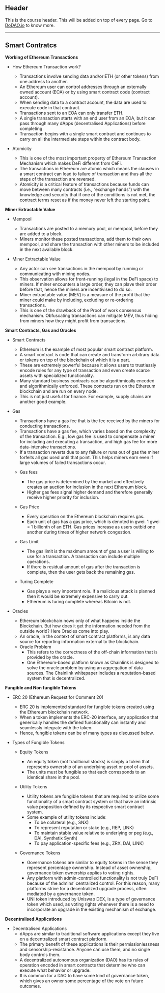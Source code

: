 ## Header
This is the course header. This will be added on top of every page. Go to [DoDAO.io](https://www.dodao.io) to know more.

 ---
 
 ## Smart Contratcs
 
 **Working of Ethereum Transactions**        
- How Ethereum Transaction work?
  * Transactions involve sending data and/or ETH (or other tokens)
  from one address to another.
  * An Ethereum user can control addresses through an externally
  owned account (EOA) or by using smart contract code (contract
  account).
  * When sending data to a contract account, the data are used to
  execute code in that contract.
  * Transactions sent to an EOA can only transfer ETH.
  * A single transaction starts with an end user from an EOA, but it can pass through many dApps (decentralised Applications) before completing.
  * Transaction begins with a single smart contract and continues to carry on all the intermediate steps within the contract body.

- Atomicity
  * This is one of the most important property of Ethereum Transaction Mechanism which makes DeFi different from CeFi.
  * The transactions in Ethereum are atomic which means the clauses in a smart contract can lead to failure of transaction and thus all the steps of the transaction are reversed.
  * Atomicity is a critical feature of transactions because funds can
  move between many contracts (i.e., “exchange hands”) with the
  knowledge and security that if one of the conditions is not met,
  the contract terms reset as if the money never left the starting
  point.
 
 **Miner Extractable Value**        
- Mempool
  * Transactions are posted to a memory pool, or mempool, before
  they are added to a block. 
  * Miners monitor these posted transactions, add them to their own
  mempool, and share the transaction with other miners to be
  included in the next available block.

- Miner Extractable Value
  * Any actor can see transactions in the mempool by running or
  communicating with mining nodes.
  * This observation allows for front-running (legal in the DeFi space) to miners. If miner encounters a large order, they can plave their order before that, hence the miners are incentivised to do so.
  * Miner extractable value (MEV) is a measure of the profit that the
  miner could make by including, excluding or re-ordering
  transactions. 
  * This is one of the drawback of the Proof of work consensus mechanism. Obfuscating transactions can mitigate MEV, thus hiding from miners how they might profit from transactions.
 
 **Smart Contracts, Gas and Oracles**        
- Smart Contracts
  * Ethereum is the example of most popular smart contract platform.
  * A smart contract is code that can create and transform arbitrary data or
  tokens on top of the blockchain of which it is a part.
  * These are extremely powerful because it allows users to trustlessly encode
  rules for any type of transaction and even create scarce assets with
  specialized functionality.
  * Many standard business contracts can be algorithmically encoded and
  algorithmically enforced. These contracts run on the Ethereum blockchain and are run on every node.
  * This is not just useful for finance. For example, supply chains are another
  good example.

- Gas 
  * Transactions have a gas fee that is the fee received by the miners for conducting transactions.
  * Transactions have a gas fee, which varies based on the complexity
  of the transaction. E.g., low gas fee is used to compensate a miner
  for including and executing a transaction, and high gas fee for
  more data-intensive transactions.
  * If a transaction reverts due to any failure or runs out of gas the
  miner forfeits all gas used until that point. This helps miners earn even if large volumes of failed transactions occur.

  - Gas fees
    * The gas price is determined by the market and effectively creates
    an auction for inclusion in the next Ethereum block.
    * Higher gas fees signal higher demand and therefore generally
    receive higher priority for inclusion.
  
  - Gas Price 
    * Every operation on the Ethereum blockchain requires gas.
    * Each unit of gas has a gas price, which is denoted in gwei. 1 gwei = 1
      billionth of an ETH. Gas prices increase as users outbid one another
      during times of higher network congestion.
  
  - Gas Limit
    * The gas limit is the maximum amount of gas a user is willing to use for a
    transaction. A transaction can include multiple operations.
    * If there is residual amount of gas after the transaction is complete, then the user gets back the remaining gas.

  - Turing Complete
    * Gas plays a very important role. If a malicious attack is planned then it would be extremely expensive to carry out.
    * Ethereum is turing complete whereas Bitcoin is not.

- Oracles
  * Ethereum blockchain nows only of what happens inside the Blockchain. But how does it get the information needed from the outside world? Here Oracles come into play.
  * An oracle, in the context of smart contract platforms, is any data source for reporting information external to the blockchain. 

  - Oracle Problem
    * This refers to the correctness of the off-chain information that is provided by the oracle.
    * One Ethereum-based platform known as Chainlink is designed to solve the
    oracle problem by using an aggregation of data sources. The Chainlink
    whitepaper includes a reputation-based system that is decentralized.

  
 
 **Fungible and Non fungible Tokens**        
- ERC 20 (Ethereum Request for Comment 20)
  * ERC 20 is implemented standard for fungible tokens created using the Ethereum blockchain network.
  * When a token implements the ERC-20 interface, any application
  that generically handles the defined functionality can instantly
  and seamlessly integrate with the token.
  * Hence, fungible tokens can be of many types as discussed below.

- Types of Fungible Tokens
  - Equity Tokens
    * An equity token (not traditional stocks) is simply a token that
    represents ownership of an underlying asset or pool of assets. 
    * The units must be fungible so that each corresponds to an
    identical share in the pool.

  - Utility Tokens
    * Utility tokens are fungible tokens that are required to utilize some
    functionality of a smart contract system or that have an intrinsic
    value proposition defined by its respective smart contract system.
    * Some example of utility tokens include:
      - To be collateral (e.g., SNX)
      - To represent reputation or stake (e.g., REP, LINK)
      - To maintain stable value relative to underlying or peg (e.g., DAI, Synthetix Synth)
      - To pay application-specific fees (e.g., ZRX, DAI, LINK)

  - Governance Tokens 
    * Governance tokens are similar to equity tokens in the sense they
    represent percentage ownership. Instead of asset ownership,
    governance token ownership applies to voting rights.
    * Any platform with admin-controlled functionality is not truly DeFi
    because of the admins’ centralized control. For this reason, many platforms strive for a decentralized upgrade process, often mediated by a governance token.
    * UNI token introduced by Uniswap DEX, is a type of governance token which used, as voting rights whenever there is a need to incorporate an upgrade in the existing mechanism of exchange.
  
 
 **Decentralised Applications**        
- Decentralised Applications
  * dApps are similar to traditional software applications except they live on a
  decentralized smart contract platform.
  * The primary benefit of these applications is their permissionlessness and
  censorship-resistance. Anyone can use them, and no single body controls
  them.
  * A decentralized autonomous organization (DAO) has its rules of operation
  encoded in smart contracts that determine who can execute what behavior
  or upgrade. 
  * It is common for a DAO to have some kind of governance token, which gives
  an owner some percentage of the vote on future outcomes.
 
 
